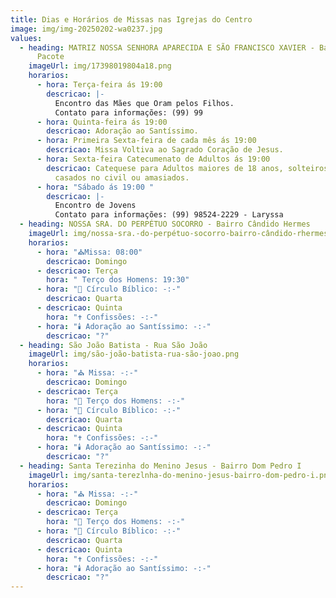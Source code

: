 ```yaml
---
title: Dias e Horários de Missas nas Igrejas do Centro
image: img/img-20250202-wa0237.jpg
values:
  - heading: MATRIZ NOSSA SENHORA APARECIDA E SÃO FRANCISCO XAVIER - Bairro Alto do
      Pacote
    imageUrl: img/17398019804a18.png
    horarios:
      - hora: Terça-feira ás 19:00
        descricao: |-
          Encontro das Mães que Oram pelos Filhos.
          Contato para informações: (99) 99
      - hora: Quinta-feira ás 19:00
        descricao: Adoração ao Santíssimo.
      - hora: Primeira Sexta-feira de cada mês ás 19:00
        descricao: Missa Voltiva ao Sagrado Coração de Jesus.
      - hora: Sexta-feira Catecumenato de Adultos ás 19:00
        descricao: Catequese para Adultos maiores de 18 anos, solteiros, que não estejam
          casados no civil ou amasiados.
      - hora: "Sábado ás 19:00 "
        descricao: |-
          Encontro de Jovens
          Contato para informações: (99) 98524-2229 - Laryssa
  - heading: NOSSA SRA. DO PERPÉTUO SOCORRO - Bairro Cândido Hermes
    imageUrl: img/nossa-sra.-do-perpétuo-socorro-bairro-cândido-rhermes.png
    horarios:
      - hora: "⛪Missa: 08:00"
        descricao: Domingo
      - descricao: Terça
        hora: " Terço dos Homens: 19:30"
      - hora: "📖 Círculo Bíblico: -:-"
        descricao: Quarta
      - descricao: Quinta
        hora: "✝️ Confissões: -:-"
      - hora: "🕯️ Adoração ao Santíssimo: -:-"
        descricao: "?"
  - heading: São João Batista - Rua São João
    imageUrl: img/são-joão-batista-rua-são-joao.png
    horarios:
      - hora: "⛪ Missa: -:-"
        descricao: Domingo
      - descricao: Terça
        hora: "📿 Terço dos Homens: -:-"
      - hora: "📖 Círculo Bíblico: -:-"
        descricao: Quarta
      - descricao: Quinta
        hora: "✝️ Confissões: -:-"
      - hora: "🕯️ Adoração ao Santíssimo: -:-"
        descricao: "?"
  - heading: Santa Terezinha do Menino Jesus - Bairro Dom Pedro I
    imageUrl: img/santa-terezlnha-do-menino-jesus-bairro-dom-pedro-i.png
    horarios:
      - hora: "⛪ Missa: -:-"
        descricao: Domingo
      - descricao: Terça
        hora: "📿 Terço dos Homens: -:-"
      - hora: "📖 Círculo Bíblico: -:-"
        descricao: Quarta
      - descricao: Quinta
        hora: "✝️ Confissões: -:-"
      - hora: "🕯️ Adoração ao Santíssimo: -:-"
        descricao: "?"
---
```

